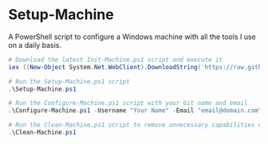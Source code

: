 # Setup-Machine

A PowerShell script to configure a Windows machine with all the tools I use on a daily basis.

```powershell
# Download the latest Init-Machine.ps1 script and execute it
iex ((New-Object System.Net.WebClient).DownloadString('https://raw.githubusercontent.com/sebastienlevert/setup-machine/main/Init-Machine.ps1'))

# Run the Setup-Machine.ps1 script
.\Setup-Machine.ps1

# Run the Configure-Machine.ps1 script with your Git name and email
.\Configure-Machine.ps1 -Username "Your Name" -Email "email@domain.com"

# Run the Clean-Machine.ps1 script to remove unnecessary capabilities of Windows
.\Clean-Machine.ps1
```

